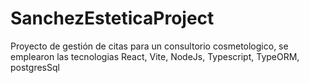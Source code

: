 # SanchezEsteticaProject
Proyecto de gestión de citas para un consultorio cosmetologico, se emplearon las tecnologias React, Vite, NodeJs, Typescript, TypeORM, postgresSql
